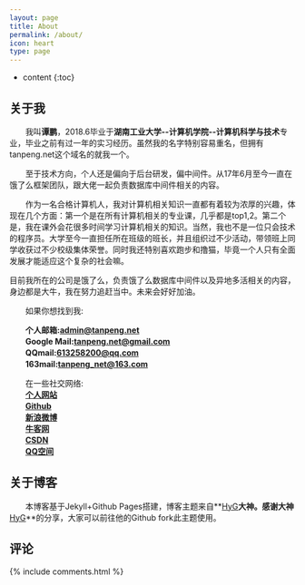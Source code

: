 ```yaml
---
layout: page
title: About
permalink: /about/
icon: heart
type: page
---
```


* content
{:toc}

## 关于我
　　我叫**谭鹏**，2018.6毕业于**湖南工业大学--计算机学院--计算机科学与技术**专业，毕业之前有过一年的实习经历。虽然我的名字特别容易重名，但拥有tanpeng.net这个域名的就我一个。

　　至于技术方向，个人还是偏向于后台研发，偏中间件。从17年6月至今一直在饿了么框架团队，跟大佬一起负责数据库中间件相关的内容。

　　作为一名合格计算机人，我对计算机相关知识一直都有着较为浓厚的兴趣，体现在几个方面：第一个是在所有计算机相关的专业课，几乎都是top1,2。第二个是，我在课外会花很多时间学习计算机相关的知识。当然，我也不是一位只会技术的程序员。大学至今一直担任所在班级的班长，并且组织过不少活动，带领班上同学收获过不少校级集体荣誉。同时我还特别喜欢跑步和撸猫，毕竟一个人只有全面发展才能适应这个复杂的社会嘛。 

​	目前我所在的公司是饿了么，负责饿了么数据库中间件以及异地多活相关的内容，身边都是大牛，我在努力追赶当中。未来会好好加油。

　　如果你想找到我:<br>

　　**个人邮箱:<admin@tanpeng.net>**<br>
　　**Google Mail:<tanpeng.net@gmail.com>**<br>
　　**QQmail:<613258200@qq.com>**<br>
　　**163mail:<tanpeng_net@163.com>**<br>

　　在一些社交网络:<br>
　　**[个人网站](http://www.tanpeng.net)**<br>
　　**[Github](https://github.com/enterprising)**<br>
　　**[新浪微博](http://weibo.com/enterprising)**<br>
　　**[牛客网](https://www.nowcoder.com/profile/3111850)**<br>
　　**[CSDN](http://blog.csdn.net/qq_27687701)**<br>
　　**[QQ空间](https://user.qzone.qq.com/613258200)**<br>


## 关于博客
　　本博客基于Jekyll+Github Pages搭建，博客主题来自**[HyG](https://github.com/Gaohaoyang)**大神。感谢大神**[HyG](https://github.com/Gaohaoyang)**的分享，大家可以前往他的Github fork此主题使用。

## 评论

{% include comments.html %}
